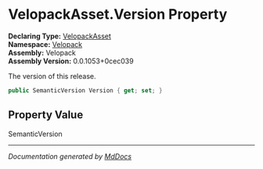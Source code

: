 ﻿<!--  
  <auto-generated>   
    The contents of this file were generated by a tool.  
    Changes to this file may be list if the file is regenerated  
  </auto-generated>   
-->

# VelopackAsset.Version Property

**Declaring Type:** [VelopackAsset](../index.md)  
**Namespace:** [Velopack](../../index.md)  
**Assembly:** Velopack  
**Assembly Version:** 0.0.1053+0cec039

 The version of this release. 

```csharp
public SemanticVersion Version { get; set; }
```

## Property Value

SemanticVersion

___

*Documentation generated by [MdDocs](https://github.com/ap0llo/mddocs)*
